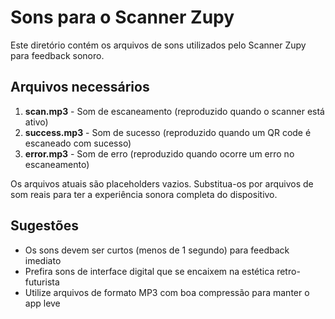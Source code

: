 # Sons para o Scanner Zupy

Este diretório contém os arquivos de sons utilizados pelo Scanner Zupy para feedback sonoro.

## Arquivos necessários

1. **scan.mp3** - Som de escaneamento (reproduzido quando o scanner está ativo)
2. **success.mp3** - Som de sucesso (reproduzido quando um QR code é escaneado com sucesso)
3. **error.mp3** - Som de erro (reproduzido quando ocorre um erro no escaneamento)

Os arquivos atuais são placeholders vazios. Substitua-os por arquivos de som reais para ter a experiência sonora completa do dispositivo.

## Sugestões

- Os sons devem ser curtos (menos de 1 segundo) para feedback imediato
- Prefira sons de interface digital que se encaixem na estética retro-futurista
- Utilize arquivos de formato MP3 com boa compressão para manter o app leve